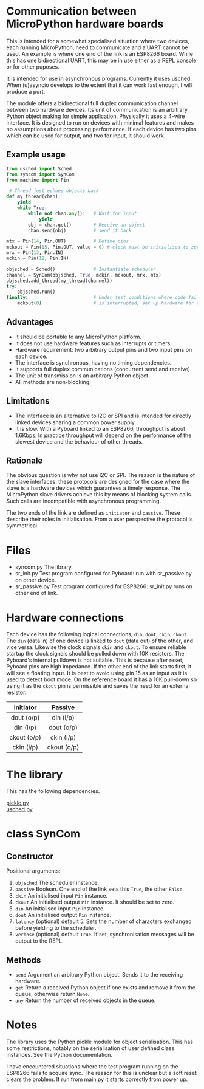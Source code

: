 # Communication between MicroPython hardware boards

This is intended for a somewhat specialised situation where two devices, each running MicroPython,
need to communicate and a UART cannot be used. An example is where one end of the link is an
ESP8266 board. While this has one bidirectional UART, this may be in use either as a REPL console
or for other puposes.

It is intended for use in asynchronous programs. Currently it uses usched. When (u)asyncio develops
to the extent that it can work fast enough, I will produce a port.

The module offers a bidirectional full duplex communication channel between two hardware devices.
Its unit of communication is an arbitrary Python object making for simple application. Physically
it uses a 4-wire interface. It is designed to run on devices with minimal features and makes no
assumptions about processing performance. If each device has two pins which can be used for output,
and two for input, it should work.

## Example usage

```python
from usched import Sched
from syncom import SynCom
from machine import Pin

 # Thread just echoes objects back
def my_thread(chan):
    yield
    while True:
        while not chan.any():   # Wait for input
            yield
        obj = chan.get()        # Receive an object
        chan.send(obj)          # send it back

mtx = Pin(14, Pin.OUT)          # Define pins
mckout = Pin(15, Pin.OUT, value = 0) # clock must be initialised to zero.
mrx = Pin(13, Pin.IN)
mckin = Pin(12, Pin.IN)

objsched = Sched()              # Instantiate scheduler
channel = SynCom(objsched, True, mckin, mckout, mrx, mtx)
objsched.add_thread(my_thread(channel))
try:
    objsched.run()
finally:                        # Under test conditions where code fails or
    mckout(0)                   # is interrupted, set up hardware for a re-run
```

## Advantages

 * It should be portable to any MicroPython platform.
 * It does not use hardware features such as interrupts or timers.
 * Hardware requirement: two arbitrary output pins and two input pins on each device.
 * The interface is synchronous, having no timing dependencies.
 * It supports full duplex communications (concurrent send and receive).
 * The unit of transmission is an arbitrary Python object.
 * All methods are non-blocking.

## Limitations

 * The interface is an alternative to I2C or SPI and is intended for directly linked devices
 sharing a common power supply.
 * It is slow. With a Pyboard linked to an ESP8266, throughput is about 1.6Kbps. In practice
 throughput will depend on the performance of the slowest device and the behaviour of other
 threads.

## Rationale

The obvious question is why not use I2C or SPI. The reason is the nature of the slave interfaces:
these protocols are designed for the case where the slave is a hardware devices which guarantees a
timely response. The MicroPython slave drivers achieve this by means of blocking system calls.
Such calls are incompatible with asynchronous programming.

The two ends of the link are defined as ``initiator`` and ``passive``. These describe their roles
in initialisation. From a user perspective the protocol is symmetrical.

# Files

 * syncom.py The library.
 * sr_init.py Test program configured for Pyboard: run with sr_passive.py on other device.
 * sr_passive.py Test program configured for ESP8266: sr_init.py runs on other end of link.

# Hardware connections

Each device has the following logical connections, ``din``, ``dout``, ``ckin``, ``ckout``. The
``din`` (data in) of one device is linked to ``dout`` (data out) of the other, and vice versa.
Likewise the clock signals ``ckin`` and ``ckout``. To ensure reliable startup the clock signals
should be pulled down with 10K resistors. The Pyboard's internal pulldown is not suitable. This is
because after reset, Pyboard pins are high impedance. If the other end of the link starts first, it
will see a floating input. It is best to avoid using pin 15 as an input as it is used to detect
boot mode. On the reference board it has a 10K pull-down so using it as the ``ckout`` pin is
permissible and saves the need for an external resistor.

| Initiator   | Passive     |
|:-----------:|:-----------:|
| dout  (o/p) | din   (i/p) |
| din   (i/p) | dout  (o/p) |
| ckout (o/p) | ckin  (i/p) |
| ckin  (i/p) | ckout (o/p) |

# The library

This has the following dependencies.

[pickle.py](https://github.com/micropython/micropython-lib/tree/master/pickle)  
[usched.py](https://github.com/peterhinch/Micropython-scheduler.git)

# class SynCom

## Constructor

Positional arguments:

 1. ``objsched`` The scheduler instance.
 2. ``passive`` Boolean. One end of the link sets this ``True``, the other ``False``.
 3. ``ckin`` An initialised input ``Pin`` instance.
 4. ``ckout`` An initialised output ``Pin`` instance. It should be set to zero.
 5. ``din`` An initialised input ``Pin`` instance.
 6. ``dout`` An initialised output ``Pin`` instance.
 7. ``latency`` (optional) default 5. Sets the number of characters exchanged before yielding to
 the scheduler.
 8. ``verbose`` (optional) default ``True``. If set, synchronisation messages will be output to the
 REPL.

## Methods

 * ``send`` Argument an arbitrary Python object. Sends it to the receiving hardware.
 * ``get`` Return a received Python object if one exists and remove it from the queue, otherwise
 return ``None``.
 * ``any`` Return the number of received objects in the queue.

# Notes

The library uses the Python pickle module for object serialisation. This has some restrictions,
notably on the serialisation of user defined class instances. See the Python documentation.

I have encountered situations where the test program running on the ESP8266 fails to acquire sync.
The reason for this is unclear but a soft reset clears the problem. If run from main.py it starts
correctly from power up.

